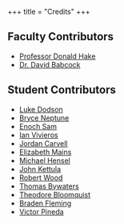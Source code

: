 +++
title = "Credits"
+++

## Faculty Contributors
  - [Professor Donald Hake](https://github.com/DonaldHakeII)
  - [Dr. David Babcock](https://github.com/dbabcock)

## Student Contributors
  - [Luke Dodson](https://github.com/5ldodson5)
  - [Bryce Neptune](https://github.com/bneptune42)
  - [Enoch Sam](https://github.com/EnochSam)
  - [Ian Vivieros](https://github.com/ianvivi13)
  - [Jordan Carvell](https://github.com/jcarvell)
  - [Elizabeth Mains](https://github.com/lizmains)
  - [Michael Hensel](https://github.com/mhensel1)
  - [John Kettula](https://github.com/pack12)
  - [Robert Wood](https://github.com/robertwood68)
  - [Thomas Bywaters](https://github.com/tbywatersYCP)
  - [Theodore Bloomquist](https://github.com/thbloomquist)
  - [Braden Fleming](https://github.com/UnicycleUnicorn)
  - [Victor Pineda](https://github.com/vickEretus)
